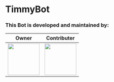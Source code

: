 # TimmyBot

### This Bot is developed and maintained by:

| Owner | Contributer |
|:-------------------:|:-------------------:|
|<img height='100' width='100' src='https://avatars3.githubusercontent.com/u/48699905?v=4'>|<img height='100' width='100' src='https://avatars3.githubusercontent.com/u/24800958?v=4'>|
